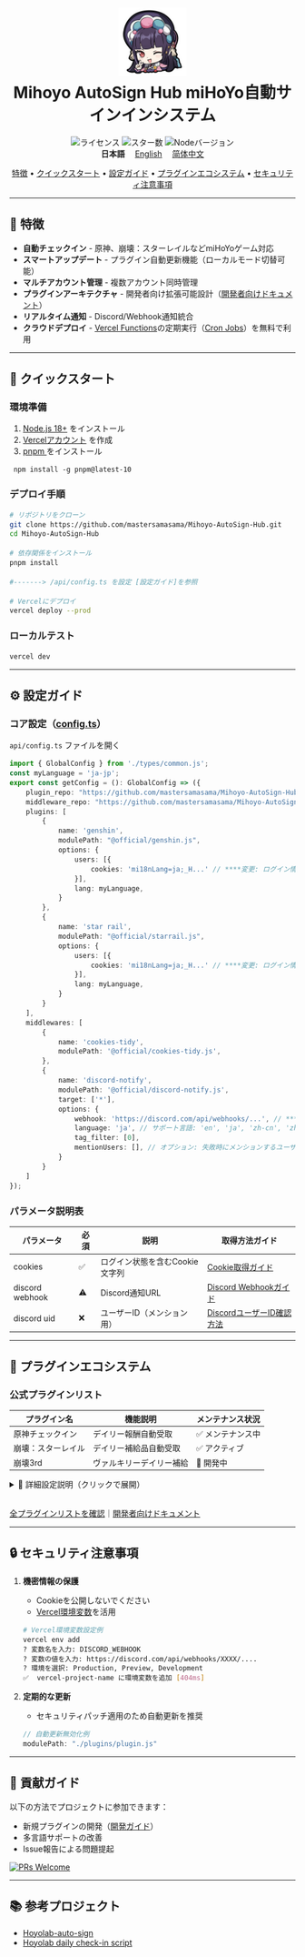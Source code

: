

<h1 align="center">
    <img width="120" height="120" src="doc/picture/yun-jin-512x512.png" alt="雲菫アイコン"><br>
    Mihoyo AutoSign Hub miHoYo自動サインインシステム
</h1>
<p align="center">
    <img src="https://img.shields.io/github/license/mastersamasama/Mihoyo-AutoSign-Hub?style=flat-square&color=20b2aa" alt="ライセンス">
    <img src="https://img.shields.io/github/stars/mastersamasama/Mihoyo-AutoSign-Hub?style=flat-square&color=ff69b4" alt="スター数">
    <img src="https://img.shields.io/badge/Node.js-18+-339933?style=flat-square&logo=node.js" alt="Nodeバージョン">
    <br>
    <b>日本語</b>　
    <a href="/readme.md">English</a>　
    <a href="/readme_zh-cn.md">简体中文</a>
</p>


<p align="center">
  <a href="#特徴">特徴</a> •
  <a href="#クイックスタート">クイックスタート</a> •
  <a href="#設定ガイド">設定ガイド</a> •
  <a href="#プラグインエコシステム">プラグインエコシステム</a> •
  <a href="#セキュリティ注意事項">セキュリティ注意事項</a>
</p>

---

<a id="特徴"></a>
## 🌟 特徴

- **自動チェックイン** - 原神、崩壊：スターレイルなどmiHoYoゲーム対応
- **スマートアップデート** - プラグイン自動更新機能（ローカルモード切替可能）
- **マルチアカウント管理** - 複数アカウント同時管理
- **プラグインアーキテクチャ** - 開発者向け拡張可能設計（[開発者向けドキュメント](doc/pm_development_ja-jp.md)）
- **リアルタイム通知** - Discord/Webhook通知統合
- **クラウドデプロイ** - [Vercel Functions](https://vercel.com/docs/functions)の定期実行（[Cron Jobs](https://vercel.com/docs/cron-jobs/quickstart)）を無料で利用

---

<a id="クイックスタート"></a>
## 🚀 クイックスタート

### 環境準備
1. [Node.js 18+](https://nodejs.org/) をインストール
2. [Vercelアカウント](https://vercel.com/signup) を作成
3. [pnpm ](https://pnpm.io/ja/installation) をインストール

```shell
 npm install -g pnpm@latest-10
```



### デプロイ手順
```bash
# リポジトリをクローン
git clone https://github.com/mastersamasama/Mihoyo-AutoSign-Hub.git
cd Mihoyo-AutoSign-Hub

# 依存関係をインストール
pnpm install

#-------> /api/config.ts を設定 [設定ガイド]を参照

# Vercelにデプロイ
vercel deploy --prod
```

### ローカルテスト

```bash
vercel dev
```

---

<a id="設定ガイド"></a>
## ⚙️ 設定ガイド

### コア設定（[config.ts](api/config.ts)）

`api/config.ts` ファイルを開く

```typescript
import { GlobalConfig } from './types/common.js';
const myLanguage = 'ja-jp';
export const getConfig = (): GlobalConfig => ({
    plugin_repo: "https://github.com/mastersamasama/Mihoyo-AutoSign-Hub/raw/main/api/plugins",
    middleware_repo: "https://github.com/mastersamasama/Mihoyo-AutoSign-Hub/raw/main/api/middlewares",
    plugins: [
        {
            name: 'genshin',
            modulePath: "@official/genshin.js",
            options: {
                users: [{
                    cookies: 'mi18nLang=ja;_H...' // ****変更: ログイン情報を含むCookie
                }],
                lang: myLanguage,
            }
        },
        {
            name: 'star rail',
            modulePath: "@official/starrail.js",
            options: {
                users: [{
                    cookies: 'mi18nLang=ja;_H...' // ****変更: ログイン情報を含むCookie
                }],
                lang: myLanguage,
            }
        }
    ],
    middlewares: [
        {
            name: 'cookies-tidy',
            modulePath: '@official/cookies-tidy.js',
        },
        {
            name: 'discord-notify',
            modulePath: '@official/discord-notify.js',
            target: ['*'],
            options: {
                webhook: 'https://discord.com/api/webhooks/...', // ****変更: Discord Webhook URL
                language: 'ja', // サポート言語: 'en', 'ja', 'zh-cn', 'zh-tw', 'ko'
                tag_filter: [0], 
                mentionUsers: [], // オプション: 失敗時にメンションするユーザーID
            }
        }
    ]
});
```

### パラメータ説明表
| パラメータ      | 必須 | 説明                           | 取得方法ガイド                                               |
| --------------- | ---- | ------------------------------ | ------------------------------------------------------------ |
| cookies         | ✅    | ログイン状態を含むCookie文字列 | [Cookie取得ガイド](doc/how_to_get_cookies_ja-jp.md)          |
| discord webhook | ⚠️    | Discord通知URL                 | [Discord Webhookガイド](https://support.discord.com/hc/ja/articles/228383668) |
| discord uid     | ❌    | ユーザーID（メンション用）     | [DiscordユーザーID確認方法](https://support.discord.com/hc/ja/articles/4407571667351) |

---

<a id="プラグインエコシステム"></a>
## 🔌 プラグインエコシステム

### 公式プラグインリスト
| プラグイン名       | 機能説明                 | メンテナンス状況 |
| ------------------ | ------------------------ | ---------------- |
| 原神チェックイン   | デイリー報酬自動受取     | ✅ メンテナンス中 |
| 崩壊：スターレイル | デイリー補給品自動受取   | ✅ アクティブ     |
| 崩壊3rd            | ヴァルキリーデイリー補給 | 🚧 開発中         |

<details>
<summary>📘 詳細設定説明（クリックで展開）</summary>

### グローバル設定パラメータ
| パラメータ        | 説明                          | デフォルト  | 例                                                           |
| ----------------- | ----------------------------- | ----------- | ------------------------------------------------------------ |
| `plugin_repo`     | 公式プラグインリポジトリURL   | -           | `https://.../plugins`                                        |
| `middleware_repo` | 公式ミドルウェアリポジトリURL | -           | `https://.../middlewares`                                    |
| `pathResolvers`   | パス解決ルール                | `@official` | `{ '@custom/': (path) => 'https://custom.domain/' + path.slice(9) }` |
| `plugins`         | プラグイン設定リスト          | 必須        | -                                                            |
| `middlewares`     | ミドルウェア設定リスト        | オプション  | -                                                            |

### プラグイン設定詳細
| パラメータ   | 型     | 説明               | 例                                                      |
| ------------ | ------ | ------------------ | ------------------------------------------------------- |
| `name`       | string | プラグイン識別子   | `'genshin'`                                             |
| `modulePath` | string | プラグインの場所   | `'@official/genshin.js'`                                |
| `options`    | object | プラグイン固有設定 | `{ users: [{ cookies: 'your_token' }], lang: 'zh-cn' }` |

⚠️ セキュリティ注意：サードパーティプラグイン使用時は信頼性を確認してください

### ミドルウェア設定詳細
| パラメータ   | 型       | 説明                     | 例                        |
| ------------ | -------- | ------------------------ | ------------------------- |
| `name`       | string   | ミドルウェア識別子       | `'discord-notify'`        |
| `modulePath` | string   | ミドルウェアの場所       | `'@official/notify.js'`   |
| `target`     | string[] | 適用対象プラグインリスト | `['genshin', 'starrail']` |
| `options`    | object   | ミドルウェア固有設定     | Webhook設定例             |

</details><br>

[全プラグインリストを確認](doc/plugin_list.md)｜[開発者向けドキュメント](doc/pm_development_ja-jp.md)

---

<a id="セキュリティ注意事項"></a>
## 🔒 セキュリティ注意事項

1. **機密情報の保護**
   - Cookieを公開しないでください
   - [Vercel環境変数](https://vercel.com/docs/cli/env)を活用

   ```bash
   # Vercel環境変数設定例
   vercel env add
   ? 変数名を入力: DISCORD_WEBHOOK
   ? 変数の値を入力: https://discord.com/api/webhooks/XXXX/....
   ? 環境を選択: Production, Preview, Development
   ✅  vercel-project-name に環境変数を追加 [404ms]
   ```

2. **定期的な更新**
   - セキュリティパッチ適用のため自動更新を推奨

   ```typescript
   // 自動更新無効化例
   modulePath: "./plugins/plugin.js"
   ```

---

## 🙌 貢献ガイド

以下の方法でプロジェクトに参加できます：
- 新規プラグインの開発（[開発ガイド](doc/pm_development_ja-jp.md)）
- 多言語サポートの改善
- Issue報告による問題提起

[![PRs Welcome](https://img.shields.io/badge/PRs-welcome-brightgreen.svg?style=flat-square)](CONTRIBUTING_JA.md)

---

## 📚 参考プロジェクト

- [Hoyolab-auto-sign](https://github.com/canaria3406/hoyolab-auto-sign)
- [Hoyolab daily check-in script](https://www.reddit.com/r/Genshin_Impact/comments/rohk7w/quick_tutorial_for_building_your_own_hoyolab/)